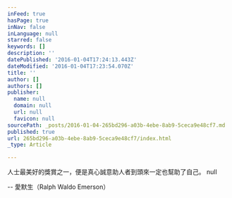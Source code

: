 ```yaml
---
inFeed: true
hasPage: true
inNav: false
inLanguage: null
starred: false
keywords: []
description: ''
datePublished: '2016-01-04T17:24:13.443Z'
dateModified: '2016-01-04T17:23:54.070Z'
title: ''
author: []
authors: []
publisher:
  name: null
  domain: null
  url: null
  favicon: null
sourcePath: _posts/2016-01-04-265bd296-a03b-4ebe-8ab9-5ceca9e48cf7.md
published: true
url: 265bd296-a03b-4ebe-8ab9-5ceca9e48cf7/index.html
_type: Article

---
```

人士最美好的獎賞之一，便是真心誠意助人者到頭來一定也幫助了自己。 null

-- 愛默生（Ralph Waldo Emerson）